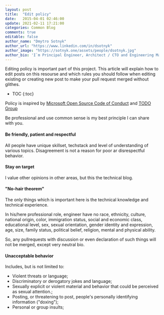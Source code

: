 ```yaml
---
layout: post
title:  "Edit policy"
date:   2015-04-01 02:46:00
update: 2021-02-11 17:21:00
categories: Common Blog
comments: true
editable: false
author_name: "Dmytro Sotnyk"
author_url: "https://www.linkedin.com/in/dsotnyk"
author_image: "https://sotnyk.one/assets/people/dsotnyk.jpg"
author_bio: 'I`m Principal Engineer, Architect / CTO and Engineering Manager in California, USA.'
---
```


Editing policy is important part of this project. This article will explain how to edit posts on this resourse and which rules you should follow when editing existing or creating new post to make your pull request merged without glithes.

* TOC
{:toc}

Policy is inspired by [Microsoft Open Source Code of Conduct](https://opensource.microsoft.com/codeofconduct/) and [TODO Group](https://todogroup.org/)

Be professional and use common sense is my best principle I can share with you.

#### Be friendly, patient and respectful

All people have unique skillset, techstack and level of understanding of various topics. Disagreement is not a reason for poor ar disrespectful behavior.

#### Stay on target

I value other opinions in other areas, but this the technical blog.

#### "No-hair theorem"

The only things which is important here is the technical knowledge and technical experience.

In his/here professional role, engineer have no race, ethnicity, culture, national origin, color, immigration status, social and economic class, educational level, sex, sexual orientation, gender identity and expression, age, size, family status, political belief, religion, mental and physical ability.

So, any pullrequests with discussion or even declaration of such things will not be merged, except very neutral bio.

#### Unacceptable behavior

Includes, but is not limited to:
   - Violent threats or language;
   - Discriminatory or derogatory jokes and language;
   - Sexually explicit or violent material and behavior that could be perceived as sexual attention.;
   - Posting, or threatening to post, people's personally identifying information ("doxing");
   - Personal or group insults;

